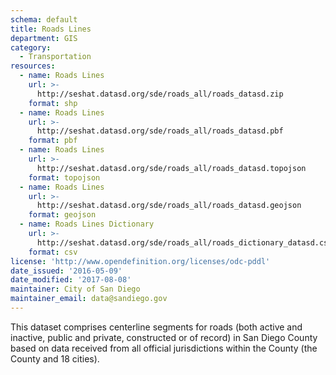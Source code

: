 ```yaml
---
schema: default
title: Roads Lines
department: GIS
category:
  - Transportation
resources:
  - name: Roads Lines
    url: >-
      http://seshat.datasd.org/sde/roads_all/roads_datasd.zip
    format: shp
  - name: Roads Lines
    url: >-
      http://seshat.datasd.org/sde/roads_all/roads_datasd.pbf
    format: pbf
  - name: Roads Lines
    url: >-
      http://seshat.datasd.org/sde/roads_all/roads_datasd.topojson
    format: topojson
  - name: Roads Lines
    url: >-
      http://seshat.datasd.org/sde/roads_all/roads_datasd.geojson
    format: geojson
  - name: Roads Lines Dictionary
    url: >-
      http://seshat.datasd.org/sde/roads_all/roads_dictionary_datasd.csv
    format: csv
license: 'http://www.opendefinition.org/licenses/odc-pddl'
date_issued: '2016-05-09'
date_modified: '2017-08-08'
maintainer: City of San Diego
maintainer_email: data@sandiego.gov
---
```

This dataset comprises centerline segments for roads (both active and
inactive, public and private, constructed or of record) in San Diego
County based on data received from all official jurisdictions within the
County (the County and 18 cities).
